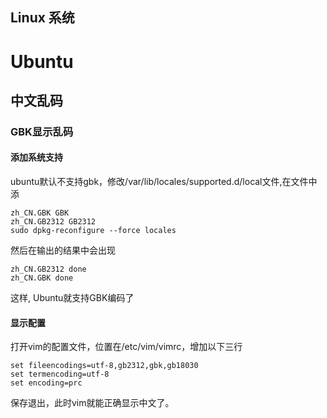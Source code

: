Linux 系统
---
# Ubuntu
## 中文乱码
### GBK显示乱码
#### 添加系统支持
ubuntu默认不支持gbk，修改/var/lib/locales/supported.d/local文件,在文件中添

    zh_CN.GBK GBK
    zh_CN.GB2312 GB2312
    sudo dpkg-reconfigure --force locales
然后在输出的结果中会出现

    zh_CN.GB2312 done
    zh_CN.GBK done
这样, Ubuntu就支持GBK编码了
#### 显示配置
打开vim的配置文件，位置在/etc/vim/vimrc，增加以下三行

    set fileencodings=utf-8,gb2312,gbk,gb18030
    set termencoding=utf-8
    set encoding=prc
保存退出，此时vim就能正确显示中文了。